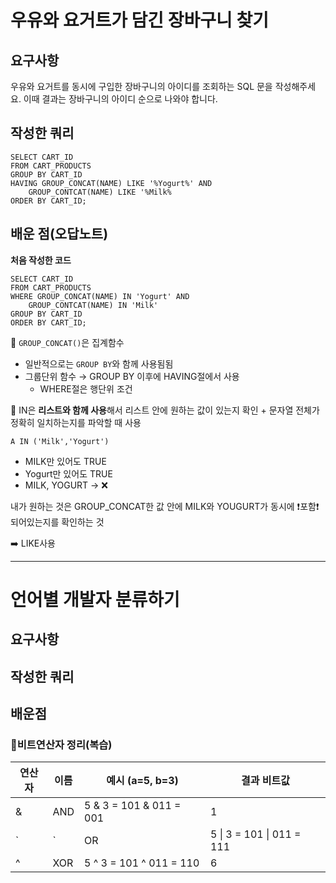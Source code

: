 # 우유와 요거트가 담긴 장바구니 찾기
## 요구사항
우유와 요거트를 동시에 구입한 장바구니의 아이디를 조회하는 SQL 문을 작성해주세요. 이때 결과는 장바구니의 아이디 순으로 나와야 합니다.

## 작성한 쿼리

```MYSQL
SELECT CART_ID
FROM CART_PRODUCTS
GROUP BY CART_ID
HAVING GROUP_CONCAT(NAME) LIKE '%Yogurt%' AND
    GROUP_CONTCAT(NAME) LIKE '%Milk%
ORDER BY CART_ID;
```

## 배운 점(오답노트)

**처음 작성한 코드**
```MYSQL
SELECT CART_ID
FROM CART_PRODUCTS
WHERE GROUP_CONCAT(NAME) IN 'Yogurt' AND
    GROUP_CONTCAT(NAME) IN 'Milk'
GROUP BY CART_ID
ORDER BY CART_ID;
```

📝 `GROUP_CONCAT()`은 집계함수

- 일반적으로는 `GROUP BY`와 함께 사용됨됨
- 그룹단위 함수 → GROUP BY 이후에 HAVING절에서 사용
    - WHERE절은 행단위 조건

📝 IN은 **리스트와 함께 사용**해서 리스트 안에 원하는 값이 있는지 확인 + 문자열 전체가 정확히 일치하는지를 파악할 때 사용 
  
```MYSQL 
A IN ('Milk','Yogurt')
```
- MILK만 있어도 TRUE
- Yogurt만 있어도 TRUE
- MILK, YOGURT → ❌

내가 원하는 것은 GROUP_CONCAT한 값 안에 MILK와 YOUGURT가 동시에  ❗포함❗되어있는지를 확인하는 것

➡️ LIKE사용

--------

# 언어별 개발자 분류하기

## 요구사항

## 작성한 쿼리

## 배운점

### 📝비트연산자 정리(복습)

| 연산자 | 이름     | 예시 (a=5, b=3)               | 결과 비트값 |
|--------|----------|-------------------------------|--------------|
| &    | AND      | 5 & 3 = 101 & 011 = 001 | 1            |
| `|`    | OR       | 5 \| 3 = 101 \| 011 = 111 | 7            |
| ^    | XOR      | 5 ^ 3 = 101 ^ 011 = 110 | 6            |


